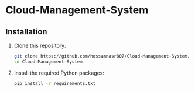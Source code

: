 # Cloud-Management-System
## Installation

1. Clone this repository:
   ```bash
   git clone https://github.com/hossamnasr807/Cloud-Management-System.git
   cd Cloud-Management-System
2. Install the required Python packages:
   ```bash
   pip install -r requirements.txt
